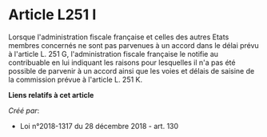 # Article L251 I

Lorsque l'administration fiscale française et celles des autres Etats membres concernés ne sont pas parvenues à un accord
dans le délai prévu à l'article L. 251 G, l'administration fiscale française le notifie au contribuable en lui indiquant les
raisons pour lesquelles il n'a pas été possible de parvenir à un accord ainsi que les voies et délais de saisine de la
commission prévue à l'article L. 251 K.

**Liens relatifs à cet article**

_Créé par_:

  - Loi n°2018-1317 du 28 décembre 2018 - art. 130

